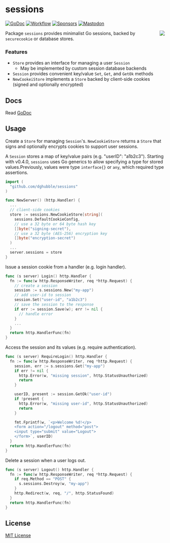 # sessions
[![GoDoc](https://pkg.go.dev/badge/github.com/dghubble/sessions.svg)](https://pkg.go.dev/github.com/dghubble/sessions)
[![Workflow](https://github.com/dghubble/sessions/actions/workflows/test.yaml/badge.svg)](https://github.com/dghubble/sessions/actions/workflows/test.yaml?query=branch%3Amain)
[![Sponsors](https://img.shields.io/github/sponsors/dghubble?logo=github)](https://github.com/sponsors/dghubble)
[![Mastodon](https://img.shields.io/badge/follow-news-6364ff?logo=mastodon)](https://fosstodon.org/@dghubble)

<img align="right" src="https://storage.googleapis.com/dghubble/small-gopher-with-cookie.png">

Package `sessions` provides minimalist Go sessions, backed by `securecookie` or database stores.

### Features

* `Store` provides an interface for managing a user `Session`
    * May be implemented by custom session database backends
* `Session` provides convenient key/value `Set`, `Get`, and `GetOk` methods
* `NewCookeiStore` implements a `Store` backed by client-side cookies (signed and optionally encrypted)

## Docs

Read [GoDoc](https://godoc.org/github.com/dghubble/sessions)

## Usage

Create a `Store` for managing `Session`'s. `NewCookieStore` returns a `Store` that signs and optionally encrypts cookies to support user sessions.

A `Session` stores a map of key/value pairs (e.g. "userID": "a1b2c3"). Starting with v0.4.0, `sessions` uses Go generics to allow specifying a type for stored values.Previously, values were type `interface{}` or `any`, which required type assertions.

```go
import (
  "github.com/dghubble/sessions"
)

func NewServer() (http.Handler) {
  ...
  // client-side cookies
  store := sessions.NewCookieStore[string](
    sessions.DefaultCookieConfig,
    // use a 32 byte or 64 byte hash key
    []byte("signing-secret"),
    // use a 32 byte (AES-256) encryption key
    []byte("encryption-secret")
  )
  ...
  server.sessions = store
}
```

Issue a session cookie from a handler (e.g. login handler).

```go
func (s server) Login() http.Handler {
  fn := func(w http.ResponseWriter, req *http.Request) {
    // create a session
    session := s.sessions.New("my-app")
    // add user-id to session
    session.Set("user-id", "a1b2c3")
    // save the session to the response
    if err := session.Save(w); err != nil {
      // handle error
    }
    ...
  }
  return http.HandlerFunc(fn)
}
```

Access the session and its values (e.g. require authentication).

```go
func (s server) RequireLogin() http.Handler {
  fn := func(w http.ResponseWriter, req *http.Request) {
    session, err := s.sessions.Get("my-app")
    if err != nil {
      http.Error(w, "missing session", http.StatusUnauthorized)
      return
    }

    userID, present := session.GetOk("user-id")
    if !present {
      http.Error(w, "missing user-id", http.StatusUnauthorized)
      return
    }

    fmt.Fprintf(w, `<p>Welcome %d!</p>
    <form action="/logout" method="post">
    <input type="submit" value="Logout">
    </form>`, userID)
  }
  return http.HandlerFunc(fn)
}
```

Delete a session when a user logs out.

```go
func (s server) Logout() http.Handler {
  fn := func(w http.ResponseWriter, req *http.Request) {
    if req.Method == "POST" {
      s.sessions.Destroy(w, "my-app")
    }
    http.Redirect(w, req, "/", http.StatusFound)
  }
  return http.HandlerFunc(fn)
}
```

## License

[MIT License](LICENSE)

